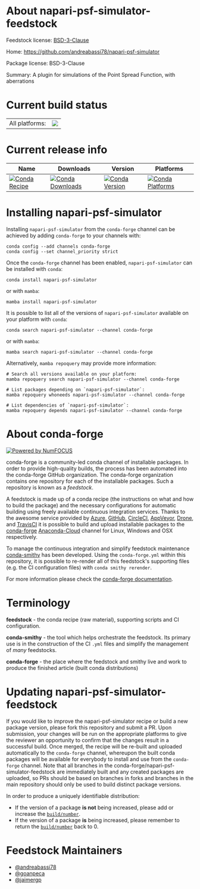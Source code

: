 About napari-psf-simulator-feedstock
====================================

Feedstock license: [BSD-3-Clause](https://github.com/conda-forge/napari-psf-simulator-feedstock/blob/main/LICENSE.txt)

Home: https://github.com/andreabassi78/napari-psf-simulator

Package license: BSD-3-Clause

Summary: A plugin for simulations of the Point Spread Function, with aberrations

Current build status
====================


<table><tr><td>All platforms:</td>
    <td>
      <a href="https://dev.azure.com/conda-forge/feedstock-builds/_build/latest?definitionId=16631&branchName=main">
        <img src="https://dev.azure.com/conda-forge/feedstock-builds/_apis/build/status/napari-psf-simulator-feedstock?branchName=main">
      </a>
    </td>
  </tr>
</table>

Current release info
====================

| Name | Downloads | Version | Platforms |
| --- | --- | --- | --- |
| [![Conda Recipe](https://img.shields.io/badge/recipe-napari--psf--simulator-green.svg)](https://anaconda.org/conda-forge/napari-psf-simulator) | [![Conda Downloads](https://img.shields.io/conda/dn/conda-forge/napari-psf-simulator.svg)](https://anaconda.org/conda-forge/napari-psf-simulator) | [![Conda Version](https://img.shields.io/conda/vn/conda-forge/napari-psf-simulator.svg)](https://anaconda.org/conda-forge/napari-psf-simulator) | [![Conda Platforms](https://img.shields.io/conda/pn/conda-forge/napari-psf-simulator.svg)](https://anaconda.org/conda-forge/napari-psf-simulator) |

Installing napari-psf-simulator
===============================

Installing `napari-psf-simulator` from the `conda-forge` channel can be achieved by adding `conda-forge` to your channels with:

```
conda config --add channels conda-forge
conda config --set channel_priority strict
```

Once the `conda-forge` channel has been enabled, `napari-psf-simulator` can be installed with `conda`:

```
conda install napari-psf-simulator
```

or with `mamba`:

```
mamba install napari-psf-simulator
```

It is possible to list all of the versions of `napari-psf-simulator` available on your platform with `conda`:

```
conda search napari-psf-simulator --channel conda-forge
```

or with `mamba`:

```
mamba search napari-psf-simulator --channel conda-forge
```

Alternatively, `mamba repoquery` may provide more information:

```
# Search all versions available on your platform:
mamba repoquery search napari-psf-simulator --channel conda-forge

# List packages depending on `napari-psf-simulator`:
mamba repoquery whoneeds napari-psf-simulator --channel conda-forge

# List dependencies of `napari-psf-simulator`:
mamba repoquery depends napari-psf-simulator --channel conda-forge
```


About conda-forge
=================

[![Powered by
NumFOCUS](https://img.shields.io/badge/powered%20by-NumFOCUS-orange.svg?style=flat&colorA=E1523D&colorB=007D8A)](https://numfocus.org)

conda-forge is a community-led conda channel of installable packages.
In order to provide high-quality builds, the process has been automated into the
conda-forge GitHub organization. The conda-forge organization contains one repository
for each of the installable packages. Such a repository is known as a *feedstock*.

A feedstock is made up of a conda recipe (the instructions on what and how to build
the package) and the necessary configurations for automatic building using freely
available continuous integration services. Thanks to the awesome service provided by
[Azure](https://azure.microsoft.com/en-us/services/devops/), [GitHub](https://github.com/),
[CircleCI](https://circleci.com/), [AppVeyor](https://www.appveyor.com/),
[Drone](https://cloud.drone.io/welcome), and [TravisCI](https://travis-ci.com/)
it is possible to build and upload installable packages to the
[conda-forge](https://anaconda.org/conda-forge) [Anaconda-Cloud](https://anaconda.org/)
channel for Linux, Windows and OSX respectively.

To manage the continuous integration and simplify feedstock maintenance
[conda-smithy](https://github.com/conda-forge/conda-smithy) has been developed.
Using the ``conda-forge.yml`` within this repository, it is possible to re-render all of
this feedstock's supporting files (e.g. the CI configuration files) with ``conda smithy rerender``.

For more information please check the [conda-forge documentation](https://conda-forge.org/docs/).

Terminology
===========

**feedstock** - the conda recipe (raw material), supporting scripts and CI configuration.

**conda-smithy** - the tool which helps orchestrate the feedstock.
                   Its primary use is in the construction of the CI ``.yml`` files
                   and simplify the management of *many* feedstocks.

**conda-forge** - the place where the feedstock and smithy live and work to
                  produce the finished article (built conda distributions)


Updating napari-psf-simulator-feedstock
=======================================

If you would like to improve the napari-psf-simulator recipe or build a new
package version, please fork this repository and submit a PR. Upon submission,
your changes will be run on the appropriate platforms to give the reviewer an
opportunity to confirm that the changes result in a successful build. Once
merged, the recipe will be re-built and uploaded automatically to the
`conda-forge` channel, whereupon the built conda packages will be available for
everybody to install and use from the `conda-forge` channel.
Note that all branches in the conda-forge/napari-psf-simulator-feedstock are
immediately built and any created packages are uploaded, so PRs should be based
on branches in forks and branches in the main repository should only be used to
build distinct package versions.

In order to produce a uniquely identifiable distribution:
 * If the version of a package **is not** being increased, please add or increase
   the [``build/number``](https://docs.conda.io/projects/conda-build/en/latest/resources/define-metadata.html#build-number-and-string).
 * If the version of a package **is** being increased, please remember to return
   the [``build/number``](https://docs.conda.io/projects/conda-build/en/latest/resources/define-metadata.html#build-number-and-string)
   back to 0.

Feedstock Maintainers
=====================

* [@andreabassi78](https://github.com/andreabassi78/)
* [@goanpeca](https://github.com/goanpeca/)
* [@jaimergp](https://github.com/jaimergp/)

